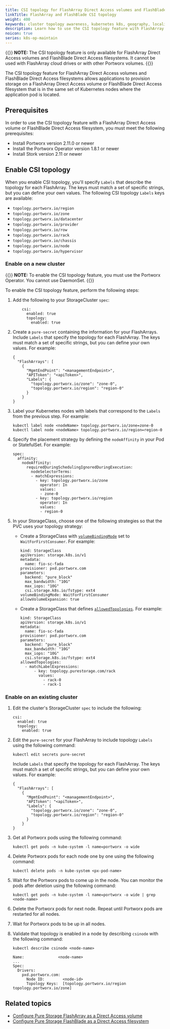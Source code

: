 ```yaml
---
title: CSI topology for FlashArray Direct Access volumes and FlashBlade Direct Access filesystems
linkTitle: FlashArray and FlashBlade CSI topology
weight: 400
keywords: cluster topology awareness, kubernetes k8s, geography, locality, rack, zone, region, FlashBlade, FlashArray, csi
description: Learn how to use the CSI topology feature with FlashArray Direct Access volumes and FlashBlade Direct Access filesystems.
noicon: true
series: k8s-op-maintain
---
```


{{<info>}}
**NOTE:** The CSI topology feature is only available for FlashArray Direct Access volumes and FlashBlade Direct Access filesystems. It cannot be used with FlashArray cloud drives or with other Portworx volumes.
{{</info>}}

The CSI topology feature for FlashArray Direct Access volumes and FlashBlade Direct Access filesystems allows applications to provision storage on a FlashArray Direct Access volume or FlashBlade Direct Access filesystem that is in the same set of Kubernetes nodes where the application pod is located.

## Prerequisites

In order to use the CSI topology feature with a FlashArray Direct Access volume or FlashBlade Direct Access filesystem, you must meet the following prerequisites:

* Install Portworx version 2.11.0 or newer
* Install the Portworx Operator version 1.8.1 or newer
* Install Stork version 2.11 or newer

## Enable CSI topology

 When you enable CSI topology, you'll specify `Labels` that describe the topology for each FlashArray. The keys must match a set of specific strings, but you can define your own values. The following CSI topology `Labels` keys are available:

* `topology.portworx.io/region`
* `topology.portworx.io/zone`
* `topology.portworx.io/datacenter`
* `topology.portworx.io/provider`
* `topology.portworx.io/row`
* `topology.portworx.io/rack`
* `topology.portworx.io/chassis`
* `topology.portworx.io/node`
* `topology.portworx.io/hypervisor`

### Enable on a new cluster

{{<info>}}
**NOTE:** To enable the CSI topology feature, you must use the Portworx Operator. You cannot use DaemonSet.
{{</info>}}

To enable the CSI topology feature, perform the following steps:

1. Add the following to your StorageCluster `spec`:

    ```text
        csi:
          enabled: true
          topology:
            enabled: true
    ```

2. Create a `pure-secret` containing the information for your FlashArrays. Include `Labels` that specify the topology for each FlashArray. The keys must match a set of specific strings, but you can define your own values. For example:

    ```text
    {
      "FlashArrays": [
        {
          "MgmtEndPoint": "<managementEndpoint>",
          "APIToken": "<apiToken>",
          "Labels": {
            "topology.portworx.io/zone": "zone-0",
            "topology.portworx.io/region": "region-0"
          }
        }
    }
    ```


3. Label your Kubernetes nodes with labels that correspond to the `Labels` from the previous step. For example:

    ```text
    kubectl label node <nodeName> topology.portworx.io/zone=zone-0
    kubectl label node <nodeName> topology.portworx.io/region=region-0
    ```

4. Specify the placement strategy by defining the `nodeAffinity` in your Pod or StatefulSet. For example:

    ```text
    spec:
      affinity:
        nodeAffinity:
          requiredDuringSchedulingIgnoredDuringExecution:
            nodeSelectorTerms:
            - matchExpressions:
              - key: topology.portworx.io/zone
                operator: In
                values:
                - zone-0
              - key: topology.portworx.io/region
                operator: In
                values:
                - region-0
    ```

5. In your StorageClass, choose one of the following strategies so that the PVC uses your topology strategy:

   * Create a StorageClass with [`volumeBindingMode`](https://kubernetes.io/docs/concepts/storage/storage-classes/#volume-binding-mode) set to `WaitForFirstConsumer`. For example:

        ```text
        kind: StorageClass
        apiVersion: storage.k8s.io/v1
        metadata:
          name: fio-sc-fada
        provisioner: pxd.portworx.com
        parameters:
          backend: "pure_block"
          max_bandwidth: "10G"
          max_iops: "10G"
          csi.storage.k8s.io/fstype: ext4
        volumeBindingMode: WaitForFirstConsumer
        allowVolumeExpansion: true
        ```

   * Create a StorageClass that defines [`allowedTopologies`](https://kubernetes.io/docs/concepts/storage/storage-classes/#allowed-topologies). For example:

        ```text
        kind: StorageClass
        apiVersion: storage.k8s.io/v1
        metadata:
          name: fio-sc-fada
        provisioner: pxd.portworx.com
        parameters:
          backend: "pure_block"
          max_bandwidth: "10G"
          max_iops: "10G"
          csi.storage.k8s.io/fstype: ext4
        allowedTopologies:
          - matchLabelExpressions:
              - key: topology.purestorage.com/rack
                values:
                  - rack-0
                  - rack-1
        ```

### Enable on an existing cluster

1. Edit the cluster's StorageCluster `spec` to include the following:

    ```text
    csi:
      enabled: true
      topology:
        enabled: true
    ```

2. Edit the `pure-secret` for your FlashArray to include topology `Labels` using the following command:

    ```text
    kubectl edit secrets pure-secret
    ```

    Include `Labels` that specify the topology for each FlashArray. The keys must match a set of specific strings, but you can define your own values. For example:

    ```text
    {
      "FlashArrays": [
        {
          "MgmtEndPoint": "<managementEndpoint>",
          "APIToken": "<apiToken>",
          "Labels": {
            "topology.portworx.io/zone": "zone-0",
            "topology.portworx.io/region": "region-0"
          }
        }
    }
    ```

3. Get all Portworx pods using the following command:

    ```text
    kubectl get pods -n kube-system -l name=portworx -o wide
    ```

4. Delete Portworx pods for each node one by one using the following command: 

    ```text
    kubectl delete pods -n kube-system <px-pod-name>
    ```

5. Wait for the Portworx pods to come up in the node. You can monitor the pods after deletion using the following command:

    ```text
    kubectl get pods -n kube-system -l name=portworx -o wide | grep <node-name>
    ```

6. Delete the Portworx pods for next node. Repeat until Portworx pods are restarted for all nodes.

7. Wait for Portworx pods to be up in all nodes.

8. Validate that topology is enabled in a node by describing `csinode` with the following command:

    ```text
    kubectl describe csinode <node-name>
    ```
    ```output
    Name:               <node-name>
    ...
    Spec:
      Drivers:
        pxd.portworx.com:
          Node ID:        <node-id>
          Topology Keys:  [topology.portworx.io/region topology.portworx.io/zone]
    ```

## Related topics

* [Configure Pure Storage FlashArray as a Direct Access volume](/portworx-install-with-kubernetes/storage-operations/create-pvcs/pure-flasharray)
* [Configure Pure Storage FlashBlade as a Direct Access filesystem](/portworx-install-with-kubernetes/storage-operations/create-pvcs/pure-flashblade)